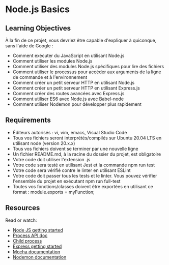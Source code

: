 # Node.js Basics

## Learning Objectives

À la fin de ce projet, vous devriez être capable d'expliquer à quiconque, sans l'aide de Google :

- Comment exécuter du JavaScript en utilisant Node.js
- Comment utiliser les modules Node.js
- Comment utiliser des modules Node.js spécifiques pour lire des fichiers
- Comment utiliser le processus pour accéder aux arguments de la ligne de commande et à l'environnement
- Comment créer un petit serveur HTTP en utilisant Node.js
- Comment créer un petit serveur HTTP en utilisant Express.js
- Comment créer des routes avancées avec Express.js
- Comment utiliser ES6 avec Node.js avec Babel-node
- Comment utiliser Nodemon pour développer plus rapidement

## Requirements

- Éditeurs autorisés : vi, vim, emacs, Visual Studio Code
- Tous vos fichiers seront interprétés/compilés sur Ubuntu 20.04 LTS en utilisant node (version 20.x.x)
- Tous vos fichiers doivent se terminer par une nouvelle ligne
- Un fichier README.md, à la racine du dossier du projet, est obligatoire
- Votre code doit utiliser l'extension .js
- Votre code sera testé en utilisant Jest et la commande npm run test
- Votre code sera vérifié contre le linter en utilisant ESLint
- Votre code doit passer tous les tests et le linter. Vous pouvez vérifier l'ensemble du projet en exécutant npm run full-test
- Toutes vos fonctions/classes doivent être exportées en utilisant ce format : module.exports = myFunction;

## Resources

Read or watch:

- [Node JS getting started](https://nodejs.org/en/docs/guides/getting-started-guide/)
- [Process API doc](https://nodejs.org/api/process.html)
- [Child process](https://nodejs.org/api/child_process.html)
- [Express getting started](https://expressjs.com/en/starter/installing.html)
- [Mocha documentation](https://mochajs.org/)
- [Nodemon documentation](https://github.com/remy/nodemon#nodemon)
